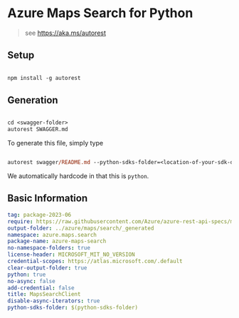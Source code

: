 # Azure Maps Search for Python

> see https://aka.ms/autorest

## Setup

```ps

npm install -g autorest
```

## Generation

```ps

cd <swagger-folder>
autorest SWAGGER.md
```

To generate this file, simply type

```ps

autorest swagger/README.md --python-sdks-folder=<location-of-your-sdk-dir>
```

We automatically hardcode in that this is `python`.

## Basic Information

```yaml
tag: package-2023-06
require: https://raw.githubusercontent.com/Azure/azure-rest-api-specs/main/specification/maps/data-plane/Search/readme.md
output-folder: ../azure/maps/search/_generated
namespace: azure.maps.search
package-name: azure-maps-search
no-namespace-folders: true
license-header: MICROSOFT_MIT_NO_VERSION
credential-scopes: https://atlas.microsoft.com/.default
clear-output-folder: true
python: true
no-async: false
add-credential: false
title: MapsSearchClient
disable-async-iterators: true
python-sdks-folder: $(python-sdks-folder)
```
